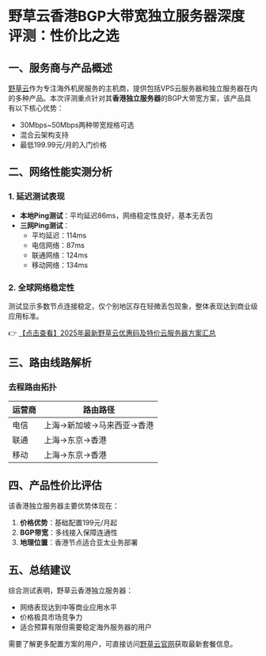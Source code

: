 # 野草云香港BGP大带宽独立服务器深度评测：性价比之选

## 一、服务商与产品概述
[野草云](https://bit.ly/yecaoyun)作为专注海外机房服务的主机商，提供包括VPS云服务器和独立服务器在内的多种产品。本次评测重点针对其**香港独立服务器**的BGP大带宽方案，该产品具有以下核心优势：
- 30Mbps~50Mbps两种带宽规格可选
- 混合云架构支持
- 最低199.99元/月的入门价格

## 二、网络性能实测分析
### 1. 延迟测试表现
- **本地Ping测试**：平均延迟86ms，网络稳定性良好，基本无丢包
- **三网Ping测试**：
  - 平均延迟：114ms
  - 电信网络：87ms
  - 联通网络：124ms 
  - 移动网络：134ms

### 2. 全球网络稳定性
测试显示多数节点连接稳定，仅个别地区存在轻微丢包现象，整体表现达到商业级应用标准。

👉 [【点击查看】2025年最新野草云优惠码及特价云服务器方案汇总](https://bit.ly/yecaoyun)

## 三、路由线路解析
### 去程路由拓扑
| 运营商 | 路由路径 |
|---------|----------|
| 电信 | 上海→新加坡→马来西亚→香港 |
| 联通 | 上海→东京→香港 | 
| 移动 | 上海→东京→香港 |

## 四、产品性价比评估
该香港独立服务器主要优势体现在：
1. **价格优势**：基础配置199元/月起
2. **BGP带宽**：多线接入保障连通性
3. **地理位置**：香港节点适合亚太业务部署

## 五、总结建议
综合测试表明，野草云香港独立服务器：
- 网络表现达到中等商业应用水平
- 价格极具市场竞争力
- 适合预算有限但需要稳定海外服务器的用户

需要了解更多配置方案的用户，可直接访问[野草云官网](https://bit.ly/yecaoyun)获取最新套餐信息。